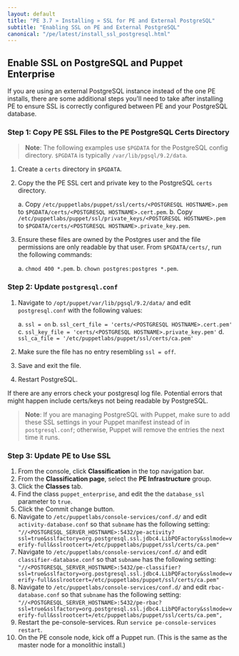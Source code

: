 ```yaml
---
layout: default
title: "PE 3.7 » Installing » SSL for PE and External PostgreSQL"
subtitle: "Enabling SSL on PE and External PostgreSQL"
canonical: "/pe/latest/install_ssl_postgresql.html"
---
```


## Enable SSL on PostgreSQL and Puppet Enterprise

If you are using an external PostgreSQL instance instead of the one PE installs, there are some additional steps you'll need to take after installing PE to ensure SSL is correctly configured between PE and your PostgreSQL database.  

### Step 1: Copy PE SSL Files to the PE PostgreSQL Certs Directory

>**Note**: The following examples use `$PGDATA` for the PostgreSQL config directory. `$PGDATA` is typically `/var/lib/pgsql/9.2/data`.

1. Create a `certs` directory in `$PGDATA`.
2. Copy the the PE SSL cert and private key to the PostgreSQL `certs` directory.

   a. Copy `/etc/puppetlabs/puppet/ssl/certs/<POSTGRESQL HOSTNAME>.pem` to `$PGDATA/certs/<POSTGRESQL HOSTNAME>.cert.pem`.
   b. Copy `/etc/puppetlabs/puppet/ssl/private_keys/<POSTGRESQL HOSTNAME>.pem` to `$PGDATA/certs/<POSTGRESQL HOSTNAME>.private_key.pem`.
   
3. Ensure these files are owned by the Postgres user and the file permissions are only readable by that user. From `$PGDATA/certs/`, run the following commands:

   a. `chmod 400 *.pem`.
   b. `chown postgres:postgres *.pem`. 


### Step 2: Update `postgresql.conf`

1. Navigate to `/opt/puppet/var/lib/pgsql/9.2/data/` and edit `postgresql.conf` with the following values:

   a. `ssl = on`
   b. `ssl_cert_file = 'certs/<POSTGRESQL HOSTNAME>.cert.pem'`
   c. `ssl_key_file = 'certs/<POSTGRESQL HOSTNAME>.private_key.pem'`
   d. `ssl_ca_file = '/etc/puppetlabs/puppet/ssl/certs/ca.pem'`   


2. Make sure the file has no entry resembling `ssl = off`.
3. Save and exit the file. 
4. Restart PostgreSQL. 

If there are any errors check your postgresql log file. Potential errors that might happen include certs/keys not being readable by PostgreSQL.

>**Note**: If you are managing PostgreSQL with Puppet, make sure to add these SSL settings in your Puppet manifest instead of in `postgresql.conf`; otherwise, Puppet will remove the entries the next time it runs.

### Step 3: Update PE to Use SSL

1. From the console, click __Classification__ in the top navigation bar.
2. From the __Classification page__, select the __PE Infrastructure__ group.
3. Click the __Classes__ tab. 
3. Find the class `puppet_enterprise`, and edit the the `database_ssl` parameter to `true`.
4. Click the Commit change button. 
5. Navigate to `/etc/puppetlabs/console-services/conf.d/` and edit `activity-database.conf` so that `subname` has the following setting: `"//<POSTGRESQL_SERVER_HOSTNAME>:5432/pe-activity?ssl=true&sslfactory=org.postgresql.ssl.jdbc4.LibPQFactory&sslmode=verify-full&sslrootcert=/etc/puppetlabs/puppet/ssl/certs/ca.pem"`
6. Navigate to `/etc/puppetlabs/console-services/conf.d/` and edit `classifier-database.conf` so that `subname` has the following setting: `"//<POSTGRESQL_SERVER_HOSTNAME>:5432/pe-classifier?ssl=true&sslfactory=org.postgresql.ssl.jdbc4.LibPQFactory&sslmode=verify-full&sslrootcert=/etc/puppetlabs/puppet/ssl/certs/ca.pem"`
7. Navigate to `/etc/puppetlabs/console-services/conf.d/` and edit `rbac-database.conf` so that `subname` has the following setting: `"//<POSTGRESQL_SERVER_HOSTNAME>:5432/pe-rbac?ssl=true&sslfactory=org.postgresql.ssl.jdbc4.LibPQFactory&sslmode=verify-full&sslrootcert=/etc/puppetlabs/puppet/ssl/certs/ca.pem",` 
8. Restart the pe-console-services. Run `service pe-console-services restart`.
9. On the PE console node, kick off a Puppet run. (This is the same as the master node for a monolithic install.)
